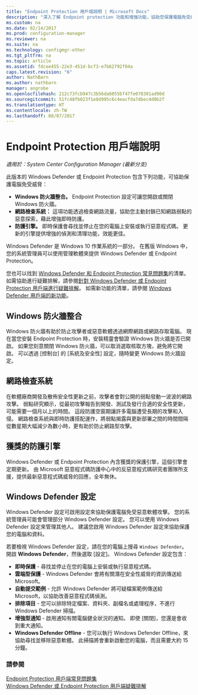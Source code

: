 ```yaml
---
title: "Endpoint Protection 用戶端說明 | Microsoft Docs"
description: "深入了解 Endpoint protection 功能和增強功能，協助您保護電腦免受威脅。"
ms.custom: na
ms.date: 02/14/2017
ms.prod: configuration-manager
ms.reviewer: na
ms.suite: na
ms.technology: configmgr-other
ms.tgt_pltfrm: na
ms.topic: article
ms.assetid: fdcee455-22e3-451d-bcf3-e7b62792f04a
caps.latest.revision: "6"
author: NathBarn
ms.author: nathbarn
manager: angrobe
ms.openlocfilehash: 212c73fcb947c3b56da6055bf47fe078301ad90d
ms.sourcegitcommit: 51fc48fb023f1e8d995c6c4eacfda7dbec4d0b2f
ms.translationtype: HT
ms.contentlocale: zh-TW
ms.lasthandoff: 08/07/2017
---
```

# <a name="endpoint-protection-client-help"></a>Endpoint Protection 用戶端說明

*適用於：System Center Configuration Manager (最新分支)*


此版本的 Windows Defender 或 Endpoint Protection 包含下列功能，可協助保護電腦免受威脅：  

-   **Windows 防火牆整合。** Endpoint Protection 設定可讓您開啟或關閉 Windows 防火牆。  
-   **網路檢查系統：** 這項功能透過檢查網路流量，協助您主動封鎖已知網路弱點的惡意探索，藉此增強即時防護。  
-   **防護引擎。** 即時保護會尋找並停止在您的電腦上安裝或執行惡意程式碼。 更新的引擎提供增強的偵測和清理功能，效能更佳。  

Windows Defender 是 Windows 10 作業系統的一部分。  在舊版 Windows 中，您的系統管理員可以使用管理軟體來提供 Windows Defender 或 Endpoint Protection。

您也可以找到 [Windows Defender 和 Endpoint Protection 常見問題集](endpoint-protection-client-faq.md)的清單。 如需協助進行疑難排解，請參閱[針對 Windows Defender 或 Endpoint Protection 用戶端進行疑難排解](troubleshoot-endpoint-client.md)。 如需新功能的清單，請參閱 [Windows Defender 用戶端的新功能](https://support.microsoft.com/help/29276/windows-10-whats-new-in-windows-defender)。

## <a name="windows-firewall-integration"></a>Windows 防火牆整合  
 Windows 防火牆有助於防止攻擊者或惡意軟體透過網際網路或網路存取電腦。 現在當您安裝 Endpoint Protection 時，安裝精靈會驗證 Windows 防火牆是否已開啟。 如果您刻意關閉 Windows 防火牆，可以取消選取核取方塊，避免將它開啟。 可以透過 [控制台] 的 [系統及安全性] 設定，隨時變更 Windows 防火牆設定。  

## <a name="network-inspection-system"></a>網路檢查系統  
 在軟體廠商開發及散佈安全性更新之前，攻擊者會對公開的弱點發動一波波的網路攻擊。 弱點研究顯示，從最初攻擊報告到開發、測試及發行合適的安全性更新，可能需要一個月以上的時間。 這段防護空窗期讓許多電腦遭受長期的攻擊和入侵。 網路檢查系統與即時防護搭配運作，將弱點揭露與更新部署之間的時間間隔從數星期大幅減少為數小時，更有助於防止網路型攻擊。  

## <a name="award-winning-protection-engine"></a>獲獎的防護引擎  
 Windows Defender 或 Endpoint Protection 內含獲獎的保護引擎，這個引擎會定期更新。 由 Microsoft 惡意程式碼防護中心中的反惡意程式碼研究者團隊所支援，提供最新惡意程式碼威脅的回應，全年無休。  

## <a name="windows-defender-settings"></a>Windows Defender 設定
Windows Defender 設定可啟用設定來協助保護電腦免受惡意軟體攻擊。 您的系統管理員可能會管理部分 Windows Defender 設定。 您可以使用 Windows Defender 設定來管理其他人。 建議您啟用 Windows Defender 設定來協助保護您的電腦和資料。

若要檢視 Windows Defender 設定，請在您的電腦上搜尋 `Windows Defender`。 開啟 **Windows Defender**，然後選取 [設定]。 Windows Defender 設定包含：
- **即時保護** - 尋找並停止在您的電腦上安裝或執行惡意程式碼。
- **雲端型保護** - Windows Defender 會將有關潛在安全性威脅的資訊傳送給 Microsoft。
- **自動提交範例** - 允許 Windows Defender 將可疑檔案範例傳送給 Microsoft，以協助改善惡意程式碼偵測。
- **排除項目** - 您可以排除特定檔案、資料夾、副檔名或處理程序，不進行 Windows Defender 掃描。
- **增強型通知** - 啟用通知有關電腦健全狀況的通知。 即使 [關閉]，您還是會收到重大通知。
- **Windows Defender Offline** - 您可以執行 Windows Defender Offline，來協助尋找並移除惡意軟體。 此掃描將會重新啟動您的電腦，而且需要大約 15 分鐘。

### <a name="see-also"></a>請參閱  
 [Endpoint Protection 用戶端常見問題集](endpoint-protection-client-faq.md)   
 [Windows Defender 或 Endpoint Protection 用戶端疑難排解](troubleshoot-endpoint-client.md)
